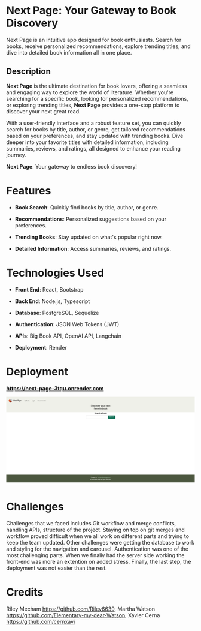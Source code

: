 # Next Page: Your Gateway to Book Discovery
Next Page is an intuitive app designed for book enthusiasts. Search for books, receive personalized recommendations, explore trending titles, and dive into detailed book information all in one place.

## **Description**

**Next Page** is the ultimate destination for book lovers, offering a seamless and engaging way to explore the world of literature. Whether you're searching for a specific book, looking for personalized recommendations, or exploring trending titles, **Next Page** provides a one-stop platform to discover your next great read.  

With a user-friendly interface and a robust feature set, you can quickly search for books by title, author, or genre, get tailored recommendations based on your preferences, and stay updated with trending books. Dive deeper into your favorite titles with detailed information, including summaries, reviews, and ratings, all designed to enhance your reading journey.  

**Next Page**: Your gateway to endless book discovery! 

# Features


- **Book Search**: Quickly find books by title, author, or genre.

- **Recommendations**: Personalized suggestions based on your preferences.

- **Trending Books**: Stay updated on what's popular right now.

- **Detailed Information**: Access summaries, reviews, and ratings.


# Technologies Used

- **Front End**: React, Bootstrap

- **Back End**: Node.js, Typescript

- **Database**: PostgreSQL, Sequelize

- **Authentication**: JSON Web Tokens (JWT)

- **APIs**: Big Book API, OpenAI API, Langchain

- **Deployment**: Render

# Deployment
**https://next-page-3tqu.onrender.com**

![Next Page](<Screenshot 2024-12-02 at 5.35.38 PM.png>)

# Challenges

Challenges that we faced includes Git workflow and merge conflicts, handling APIs, structure of the project. Staying on top on git merges and workflow proved difficult when we all work on different parts and trying to keep the team updated. Other challenges were getting the database to work and styling for the navigation and carousel. Authentication was one of the most challenging parts. When we finally had the server side working the front-end was more an extention on added stress. Finally, the last step, the deployment was not easier than the rest.

# Credits
Riley Mecham https://github.com/Riley6639, Martha Watson https://github.com/Elementary-my-dear-Watson, Xavier Cerna https://github.com/cernxavi